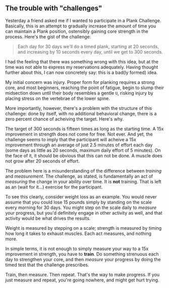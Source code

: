 ## The trouble with "challenges"

Yesterday a friend asked me if I wanted to participate in a Plank Challenge. Basically, this is an attempt to gradually increase the amount of time you can maintain a Plank position, ostensibly gaining core strength in the process. Here's the gist of the challenge:

> Each day for 30 days we'll do a timed plank, starting at 20 seconds, and increasing by 10 seconds every day, until we get to 300 seconds.

I had the feeling that there was something wrong with this idea, but at the time was not able to express my reservations adequately. Having thought further about this, I can now concretely say: this is a bad(ly formed) idea.

My initial concern was injury. Proper form for planking requires a strong core, and most beginners, reaching the point of fatigue, begin to slump their midsection down until their body resembles a gentle `U`, risking injury by placing stress on the vertebrae of the lower spine.

More importantly, however, there's a problem with the structure of this challenge: done by itself, with no additional behavioral change, there is a zero percent chance of acheiving the target. Here's why.

The target of 300 seconds is fifteen times as long as the starting time. A 15x improvement in strength does not come for free. Not ever. And yet, the challenge seems to imply that the participant will acheive a 15x improvement through an average of just 2.5 minutes of effort each day (some days as little as 20 seconds, maximum daily effort of 5 minutes). On the face of it, it should be obvious that this can not be done. A muscle does not grow after 20 seconds of effort.

The problem here is a misunderstanding of the difference between *training* and *measurement*. The challenge, as stated, is fundamentally an act of *measuring* the change in your ability over time. It is **not** training. That is left as an (wait for it...) exercise for the participant.

To see this clearly, consider weight loss as an example. You would never assume that you could lose 15 pounds simply by standing on the scale every morning for 30 days. You might step on the scale daily to *measure* your progress, but you'd definitely engage in other activity as well, and that activity would be what drives the results.

Weight is measured by stepping on a scale; strength is measured by timing how long it takes to exhaust muscles. Each act measures, and nothing more.

In simple terms, it is not enough to simply measure your way to a 15x improvement in strength, you have to **train**. Do something strenuous each day to strengthen your core, and then *measure* your progress by doing the timed test that the challenge prescribes.

Train, then measure. Then repeat. That's the way to make progress. If you just measure and repeat, you're going nowhere, and might get hurt trying.
